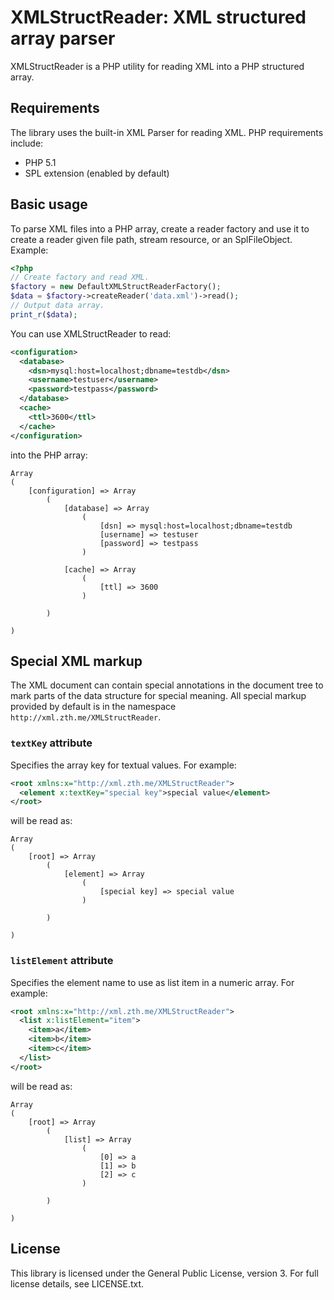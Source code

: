# XMLStructReader: XML structured array parser

XMLStructReader is a PHP utility for reading XML into a PHP structured array.

## Requirements

The library uses the built-in XML Parser for reading XML. PHP requirements
include:

* PHP 5.1
* SPL extension (enabled by default)

## Basic usage

To parse XML files into a PHP array, create a reader factory and use it to
create a reader given file path, stream resource, or an SplFileObject. Example:

```php
<?php
// Create factory and read XML.
$factory = new DefaultXMLStructReaderFactory();
$data = $factory->createReader('data.xml')->read();
// Output data array.
print_r($data);
```

You can use XMLStructReader to read:

```xml
<configuration>
  <database>
    <dsn>mysql:host=localhost;dbname=testdb</dsn>
    <username>testuser</username>
    <password>testpass</password>
  </database>
  <cache>
    <ttl>3600</ttl>
  </cache>
</configuration>
```

into the PHP array:

```
Array
(
    [configuration] => Array
        (
            [database] => Array
                (
                    [dsn] => mysql:host=localhost;dbname=testdb
                    [username] => testuser
                    [password] => testpass
                )

            [cache] => Array
                (
                    [ttl] => 3600
                )

        )

)
```

## Special XML markup

The XML document can contain special annotations in the document tree to mark
parts of the data structure for special meaning. All special markup provided by
default is in the namespace `http://xml.zth.me/XMLStructReader`.

### `textKey` attribute

Specifies the array key for textual values. For example:

```xml
<root xmlns:x="http://xml.zth.me/XMLStructReader">
  <element x:textKey="special key">special value</element>
</root>
```

will be read as:

```
Array
(
    [root] => Array
        (
            [element] => Array
                (
                    [special key] => special value
                )

        )

)
```

### `listElement` attribute

Specifies the element name to use as list item in a numeric array. For example:

```xml
<root xmlns:x="http://xml.zth.me/XMLStructReader">
  <list x:listElement="item">
    <item>a</item>
    <item>b</item>
    <item>c</item>
  </list>
</root>
```

will be read as:

```
Array
(
    [root] => Array
        (
            [list] => Array
                (
                    [0] => a
                    [1] => b
                    [2] => c
                )

        )

)
```

## License

This library is licensed under the General Public License, version 3. For full
license details, see LICENSE.txt.
